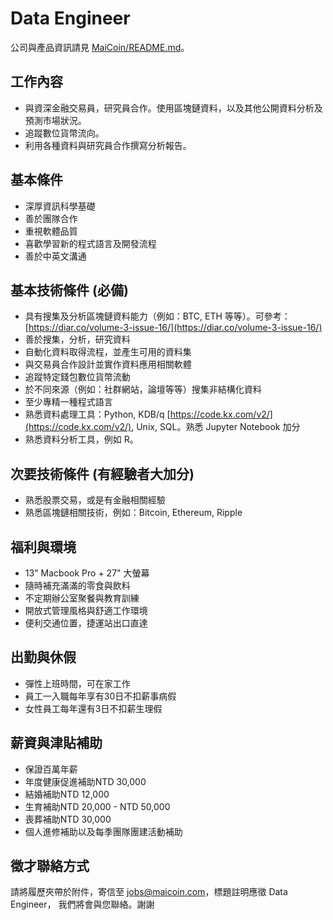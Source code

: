 # Data Engineer

公司與產品資訊請見 [MaiCoin/README.md](README.md)。

## 工作內容
* 與資深金融交易員，研究員合作。使用區塊鏈資料，以及其他公開資料分析及預測市場狀況。
* 追蹤數位貨幣流向。
* 利用各種資料與研究員合作撰寫分析報告。

## 基本條件
* 深厚資訊科學基礎
* 善於團隊合作
* 重視軟體品質
* 喜歡學習新的程式語言及開發流程
* 善於中英文溝通

## 基本技術條件 (必備)
* 具有搜集及分析區塊鏈資料能力（例如：BTC, ETH 等等）。可參考：[https://diar.co/volume-3-issue-16/](https://diar.co/volume-3-issue-16/)
* 善於搜集，分析，研究資料
* 自動化資料取得流程，並產生可用的資料集
* 與交易員合作設計並實作資料應用相關軟體
* 追蹤特定錢包數位貨幣流動
* 於不同來源（例如：社群網站，論壇等等）搜集非結構化資料
* 至少專精一種程式語言
* 熟悉資料處理工具：Python, KDB/q [https://code.kx.com/v2/](https://code.kx.com/v2/), Unix, SQL。熟悉  Jupyter Notebook 加分
* 熟悉資料分析工具，例如 R。

## 次要技術條件 (有經驗者大加分)
* 熟悉股票交易，或是有金融相關經驗
* 熟悉區塊鏈相關技術，例如：Bitcoin, Ethereum, Ripple

## 福利與環境

* 13" Macbook Pro + 27" 大螢幕
* 隨時補充滿滿的零食與飲料
* 不定期辦公室聚餐與教育訓練
* 開放式管理風格與舒適工作環境
* 便利交通位置，捷運站出口直達

## 出勤與休假

* 彈性上班時間，可在家工作
* 員工一入職每年享有30日不扣薪事病假
* 女性員工每年還有3日不扣薪生理假

## 薪資與津貼補助

* 保證百萬年薪
* 年度健康促進補助NTD 30,000
* 結婚補助NTD 12,000 
* 生育補助NTD 20,000 - NTD 50,000
* 喪葬補助NTD 30,000 
* 個人進修補助以及每季團隊團建活動補助

## 徵才聯絡方式

請將履歷夾帶於附件，寄信至 jobs@maicoin.com，標題註明應徵 Data Engineer， 我們將會與您聯絡。謝謝